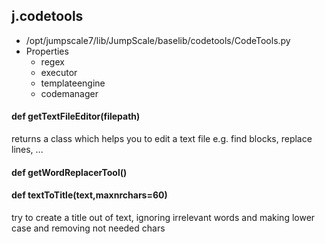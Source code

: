 ## j.codetools

- /opt/jumpscale7/lib/JumpScale/baselib/codetools/CodeTools.py
- Properties
    - regex
    - executor
    - templateengine
    - codemanager

#### def getTextFileEditor(filepath) 

returns a class which helps you to edit a text file
e.g. find blocks, replace lines, ...

#### def getWordReplacerTool() 

#### def textToTitle(text,maxnrchars=60) 

try to create a title out of text, ignoring irrelevant words and making lower case and removing 
not needed chars

